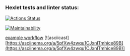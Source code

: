 ### Hexlet tests and linter status:

[![Actions Status](https://github.com/korpeev/frontend-project-lvl1/workflows/hexlet-check/badge.svg)](https://github.com/korpeev/frontend-project-lvl1/actions)

[![Maintainability](https://api.codeclimate.com/v1/badges/a99a88d28ad37a79dbf6/maintainability)](https://codeclimate.com/github/codeclimate/codeclimate/maintainability)

[example workflow](https://github.com/korpeev/frontend-project-lvl1/workflows/eslint-check/badge.svg)
[![asciicast][https://asciinema.org/a/5pfXw4zwqu1CJxnlTmhice89B](https://asciinema.org/a/5pfXw4zwqu1CJxnlTmhice89B)]

